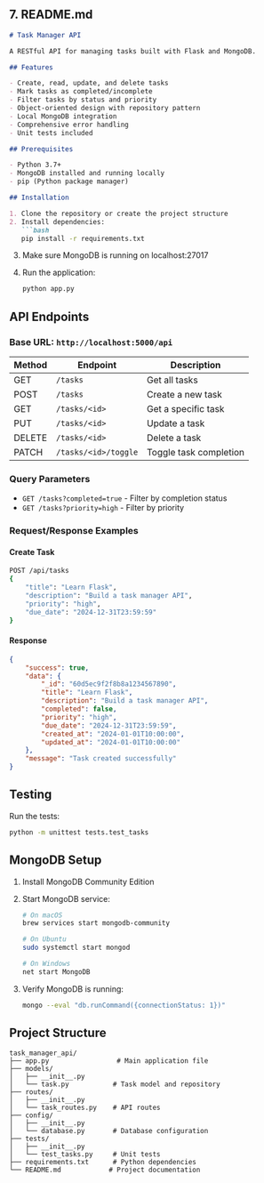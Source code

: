 
## 7. README.md
```markdown
# Task Manager API

A RESTful API for managing tasks built with Flask and MongoDB.

## Features

- Create, read, update, and delete tasks
- Mark tasks as completed/incomplete
- Filter tasks by status and priority
- Object-oriented design with repository pattern
- Local MongoDB integration
- Comprehensive error handling
- Unit tests included

## Prerequisites

- Python 3.7+
- MongoDB installed and running locally
- pip (Python package manager)

## Installation

1. Clone the repository or create the project structure
2. Install dependencies:
   ```bash
   pip install -r requirements.txt
   ```

3. Make sure MongoDB is running on localhost:27017

4. Run the application:
   ```bash
   python app.py
   ```

## API Endpoints

### Base URL: `http://localhost:5000/api`

| Method | Endpoint | Description |
|--------|----------|-------------|
| GET | `/tasks` | Get all tasks |
| POST | `/tasks` | Create a new task |
| GET | `/tasks/<id>` | Get a specific task |
| PUT | `/tasks/<id>` | Update a task |
| DELETE | `/tasks/<id>` | Delete a task |
| PATCH | `/tasks/<id>/toggle` | Toggle task completion |

### Query Parameters

- `GET /tasks?completed=true` - Filter by completion status
- `GET /tasks?priority=high` - Filter by priority

### Request/Response Examples

#### Create Task
```bash
POST /api/tasks
{
    "title": "Learn Flask",
    "description": "Build a task manager API",
    "priority": "high",
    "due_date": "2024-12-31T23:59:59"
}
```

#### Response
```json
{
    "success": true,
    "data": {
        "_id": "60d5ec9f2f8b8a1234567890",
        "title": "Learn Flask",
        "description": "Build a task manager API",
        "completed": false,
        "priority": "high",
        "due_date": "2024-12-31T23:59:59",
        "created_at": "2024-01-01T10:00:00",
        "updated_at": "2024-01-01T10:00:00"
    },
    "message": "Task created successfully"
}
```

## Testing

Run the tests:
```bash
python -m unittest tests.test_tasks
```

## MongoDB Setup

1. Install MongoDB Community Edition
2. Start MongoDB service:
   ```bash
   # On macOS
   brew services start mongodb-community
   
   # On Ubuntu
   sudo systemctl start mongod
   
   # On Windows
   net start MongoDB
   ```

3. Verify MongoDB is running:
   ```bash
   mongo --eval "db.runCommand({connectionStatus: 1})"
   ```

## Project Structure

```
task_manager_api/
├── app.py                 # Main application file
├── models/
│   ├── __init__.py
│   └── task.py           # Task model and repository
├── routes/
│   ├── __init__.py
│   └── task_routes.py    # API routes
├── config/
│   ├── __init__.py
│   └── database.py       # Database configuration
├── tests/
│   ├── __init__.py
│   └── test_tasks.py     # Unit tests
├── requirements.txt      # Python dependencies
└── README.md            # Project documentation